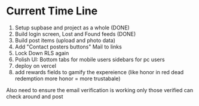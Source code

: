 # Current Time Line

1. Setup supbase and project as a whole (DONE)
2. Build login screen, Lost and Found feeds (DONE)
3. Build post items (upload and photo data)
4. Add "Contact posters buttons" Mail to links 
5. Lock Down RLS again 
6. Polish UI: Bottom tabs for mobile users sidebars for pc users 
7. deploy on vercel 
8. add rewards fields to gamify the expereience (like honor in red dead redemption more honor = more trustabale)

Also need to ensure the email verification is working only those verified can check around and post 